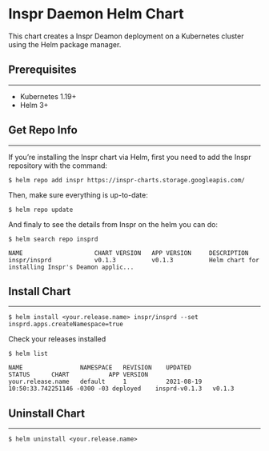 # Inspr Daemon Helm Chart

This chart creates a Inspr Deamon deployment on a Kubernetes cluster using the Helm package manager.

## Prerequisites
---

- Kubernetes 1.19+
- Helm 3+

## Get Repo Info
---

If you’re installing the Inspr chart via Helm, first you need to add the Inspr repository with the command:

```
$ helm repo add inspr https://inspr-charts.storage.googleapis.com/
```
Then, make sure everything is up-to-date:

```
$ helm repo update
```

And finaly to see the details from Inspr on the helm you can do:

```
$ helm search repo insprd

NAME                    CHART VERSION   APP VERSION     DESCRIPTION                                       
inspr/insprd            v0.1.3          v0.1.3          Helm chart for installing Inspr's Deamon applic...
```

## Install Chart
---

```
$ helm install <your.release.name> inspr/insprd --set insprd.apps.createNamespace=true
```

Check your releases installed

```
$ helm list

NAME                NAMESPACE   REVISION    UPDATED                                 STATUS      CHART           APP VERSION
your.release.name   default     1           2021-08-19 10:50:33.742251146 -0300 -03 deployed    insprd-v0.1.3   v0.1.3
```

## Uninstall Chart
---

```
$ helm uninstall <your.release.name>
```

